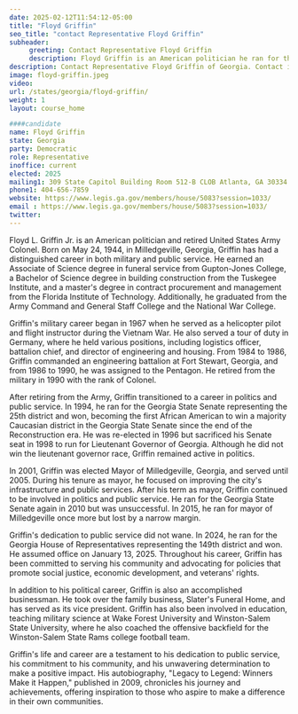 ```yaml
---
date: 2025-02-12T11:54:12-05:00
title: "Floyd Griffin"
seo_title: "contact Representative Floyd Griffin"
subheader:
     greeting: Contact Representative Floyd Griffin
     description: Floyd Griffin is an American politician he ran for the Georgia House of Representatives representing the 149th district and won. He assumed office on January 13, 2025.
description: Contact Representative Floyd Griffin of Georgia. Contact information for Floyd Griffin includes email address, phone number, and mailing address.
image: floyd-griffin.jpeg
video:
url: /states/georgia/floyd-griffin/
weight: 1
layout: course_home

####candidate
name: Floyd Griffin
state: Georgia
party: Democratic
role: Representative
inoffice: current
elected: 2025
mailing1: 309 State Capitol Building Room 512-B CLOB Atlanta, GA 30334
phone1: 404-656-7859
website: https://www.legis.ga.gov/members/house/5083?session=1033/
email : https://www.legis.ga.gov/members/house/5083?session=1033/
twitter: 
---
```

Floyd L. Griffin Jr. is an American politician and retired United States Army Colonel. Born on May 24, 1944, in Milledgeville, Georgia, Griffin has had a distinguished career in both military and public service. He earned an Associate of Science degree in funeral service from Gupton-Jones College, a Bachelor of Science degree in building construction from the Tuskegee Institute, and a master's degree in contract procurement and management from the Florida Institute of Technology. Additionally, he graduated from the Army Command and General Staff College and the National War College.

Griffin's military career began in 1967 when he served as a helicopter pilot and flight instructor during the Vietnam War. He also served a tour of duty in Germany, where he held various positions, including logistics officer, battalion chief, and director of engineering and housing. From 1984 to 1986, Griffin commanded an engineering battalion at Fort Stewart, Georgia, and from 1986 to 1990, he was assigned to the Pentagon. He retired from the military in 1990 with the rank of Colonel.

After retiring from the Army, Griffin transitioned to a career in politics and public service. In 1994, he ran for the Georgia State Senate representing the 25th district and won, becoming the first African American to win a majority Caucasian district in the Georgia State Senate since the end of the Reconstruction era. He was re-elected in 1996 but sacrificed his Senate seat in 1998 to run for Lieutenant Governor of Georgia. Although he did not win the lieutenant governor race, Griffin remained active in politics.

In 2001, Griffin was elected Mayor of Milledgeville, Georgia, and served until 2005. During his tenure as mayor, he focused on improving the city's infrastructure and public services. After his term as mayor, Griffin continued to be involved in politics and public service. He ran for the Georgia State Senate again in 2010 but was unsuccessful. In 2015, he ran for mayor of Milledgeville once more but lost by a narrow margin.

Griffin's dedication to public service did not wane. In 2024, he ran for the Georgia House of Representatives representing the 149th district and won. He assumed office on January 13, 2025. Throughout his career, Griffin has been committed to serving his community and advocating for policies that promote social justice, economic development, and veterans' rights.

In addition to his political career, Griffin is also an accomplished businessman. He took over the family business, Slater's Funeral Home, and has served as its vice president. Griffin has also been involved in education, teaching military science at Wake Forest University and Winston-Salem State University, where he also coached the offensive backfield for the Winston-Salem State Rams college football team.

Griffin's life and career are a testament to his dedication to public service, his commitment to his community, and his unwavering determination to make a positive impact. His autobiography, "Legacy to Legend: Winners Make it Happen," published in 2009, chronicles his journey and achievements, offering inspiration to those who aspire to make a difference in their own communities.
